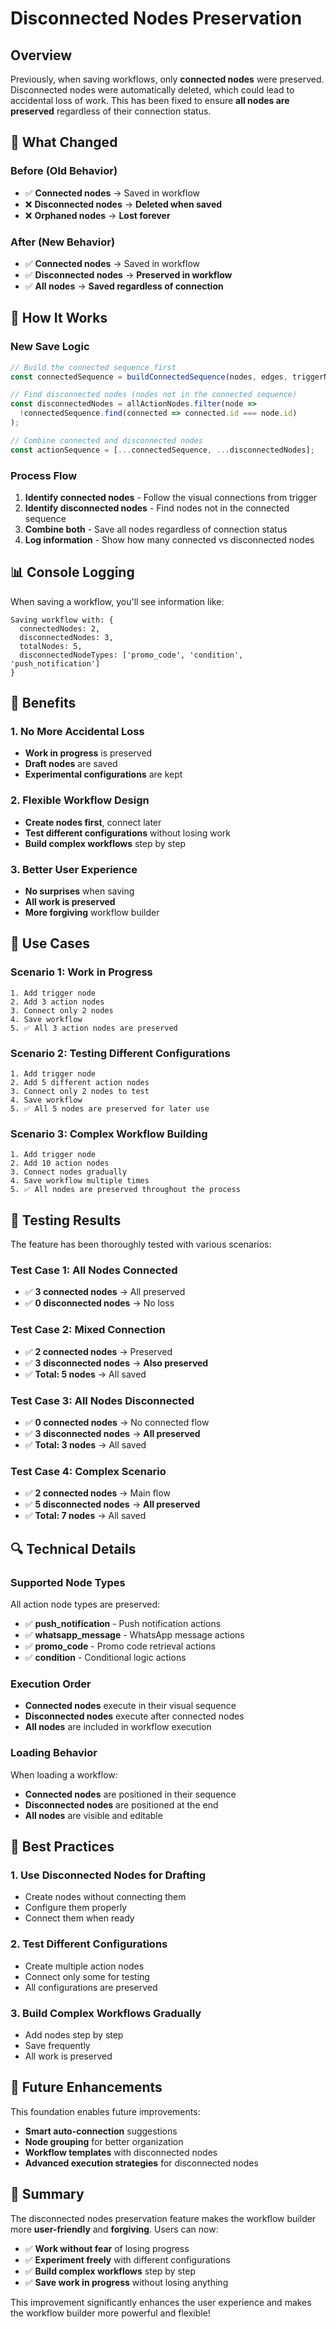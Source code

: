 # Disconnected Nodes Preservation

## Overview

Previously, when saving workflows, only **connected nodes** were preserved. Disconnected nodes were automatically deleted, which could lead to accidental loss of work. This has been fixed to ensure **all nodes are preserved** regardless of their connection status.

## 🎯 What Changed

### **Before (Old Behavior)**
- ✅ **Connected nodes** → Saved in workflow
- ❌ **Disconnected nodes** → **Deleted when saved**
- ❌ **Orphaned nodes** → **Lost forever**

### **After (New Behavior)**
- ✅ **Connected nodes** → Saved in workflow
- ✅ **Disconnected nodes** → **Preserved in workflow**
- ✅ **All nodes** → **Saved regardless of connection**

## 🔧 How It Works

### **New Save Logic**
```javascript
// Build the connected sequence first
const connectedSequence = buildConnectedSequence(nodes, edges, triggerNodes);

// Find disconnected nodes (nodes not in the connected sequence)
const disconnectedNodes = allActionNodes.filter(node => 
  !connectedSequence.find(connected => connected.id === node.id)
);

// Combine connected and disconnected nodes
const actionSequence = [...connectedSequence, ...disconnectedNodes];
```

### **Process Flow**
1. **Identify connected nodes** - Follow the visual connections from trigger
2. **Identify disconnected nodes** - Find nodes not in the connected sequence
3. **Combine both** - Save all nodes regardless of connection status
4. **Log information** - Show how many connected vs disconnected nodes

## 📊 Console Logging

When saving a workflow, you'll see information like:
```
Saving workflow with: {
  connectedNodes: 2,
  disconnectedNodes: 3,
  totalNodes: 5,
  disconnectedNodeTypes: ['promo_code', 'condition', 'push_notification']
}
```

## 🎨 Benefits

### **1. No More Accidental Loss**
- **Work in progress** is preserved
- **Draft nodes** are saved
- **Experimental configurations** are kept

### **2. Flexible Workflow Design**
- **Create nodes first**, connect later
- **Test different configurations** without losing work
- **Build complex workflows** step by step

### **3. Better User Experience**
- **No surprises** when saving
- **All work is preserved**
- **More forgiving** workflow builder

## 🚀 Use Cases

### **Scenario 1: Work in Progress**
```
1. Add trigger node
2. Add 3 action nodes
3. Connect only 2 nodes
4. Save workflow
5. ✅ All 3 action nodes are preserved
```

### **Scenario 2: Testing Different Configurations**
```
1. Add trigger node
2. Add 5 different action nodes
3. Connect only 2 nodes to test
4. Save workflow
5. ✅ All 5 nodes are preserved for later use
```

### **Scenario 3: Complex Workflow Building**
```
1. Add trigger node
2. Add 10 action nodes
3. Connect nodes gradually
4. Save workflow multiple times
5. ✅ All nodes are preserved throughout the process
```

## 🧪 Testing Results

The feature has been thoroughly tested with various scenarios:

### **Test Case 1: All Nodes Connected**
- ✅ **3 connected nodes** → All preserved
- ✅ **0 disconnected nodes** → No loss

### **Test Case 2: Mixed Connection**
- ✅ **2 connected nodes** → Preserved
- ✅ **3 disconnected nodes** → **Also preserved**
- ✅ **Total: 5 nodes** → All saved

### **Test Case 3: All Nodes Disconnected**
- ✅ **0 connected nodes** → No connected flow
- ✅ **3 disconnected nodes** → **All preserved**
- ✅ **Total: 3 nodes** → All saved

### **Test Case 4: Complex Scenario**
- ✅ **2 connected nodes** → Main flow
- ✅ **5 disconnected nodes** → **All preserved**
- ✅ **Total: 7 nodes** → All saved

## 🔍 Technical Details

### **Supported Node Types**
All action node types are preserved:
- ✅ **push_notification** - Push notification actions
- ✅ **whatsapp_message** - WhatsApp message actions
- ✅ **promo_code** - Promo code retrieval actions
- ✅ **condition** - Conditional logic actions

### **Execution Order**
- **Connected nodes** execute in their visual sequence
- **Disconnected nodes** execute after connected nodes
- **All nodes** are included in workflow execution

### **Loading Behavior**
When loading a workflow:
- **Connected nodes** are positioned in their sequence
- **Disconnected nodes** are positioned at the end
- **All nodes** are visible and editable

## 🎯 Best Practices

### **1. Use Disconnected Nodes for Drafting**
- Create nodes without connecting them
- Configure them properly
- Connect them when ready

### **2. Test Different Configurations**
- Create multiple action nodes
- Connect only some for testing
- All configurations are preserved

### **3. Build Complex Workflows Gradually**
- Add nodes step by step
- Save frequently
- All work is preserved

## 🚀 Future Enhancements

This foundation enables future improvements:
- **Smart auto-connection** suggestions
- **Node grouping** for better organization
- **Workflow templates** with disconnected nodes
- **Advanced execution strategies** for disconnected nodes

## 🎉 Summary

The disconnected nodes preservation feature makes the workflow builder more **user-friendly** and **forgiving**. Users can now:

- ✅ **Work without fear** of losing progress
- ✅ **Experiment freely** with different configurations
- ✅ **Build complex workflows** step by step
- ✅ **Save work in progress** without losing anything

This improvement significantly enhances the user experience and makes the workflow builder more powerful and flexible! 